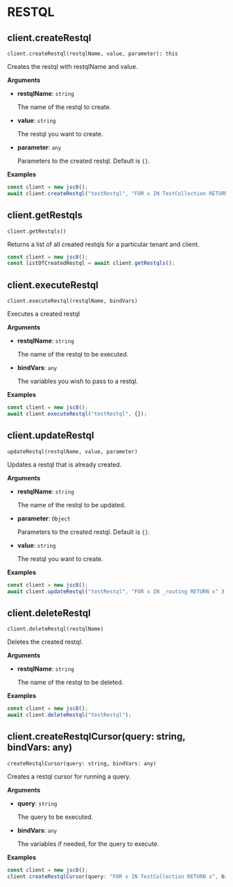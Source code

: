 # RESTQL

## client.createRestql

`client.createRestql(restqlName, value, parameter): this`

Creates the restql with restqlName and value.

**Arguments**

- **restqlName**: `string`

  The name of the restql to create.

- **value**: `string`

   The restql you want to create.

- **parameter**: `any`
   
   Parameters to the created restql. Default is `{}`.

**Examples**

```js
const client = new jsc8();
await client.createRestql("testRestql", "FOR x IN TestCollection RETURN x");
```

## client.getRestqls

`client.getRestqls()`

Returns a list of all created restqls for a particular tenant and client.

```js
const client = new jsc8();
const listOfCreatedRestql = await client.getRestqls();
```

## client.executeRestql

`client.executeRestql(restqlName, bindVars)`

Executes a created restql

**Arguments**

- **restqlName**: `string`

  The name of the restql to be executed.

- **bindVars**: `any`

  The variables you wish to pass to a restql.

**Examples**

```js
const client = new jsc8();
await client.executeRestql("testRestql", {});
```

## client.updateRestql

`updateRestql(restqlName, value, parameter) `

Updates a restql that is already created.

**Arguments**

- **restqlName**: `string`

  The name of the restql to be updated.

- **parameter**: `Object`

  Parameters to the created restql. Default is `{}`.

- **value**: `string`

  The restql you want to create.

**Examples**

```js
const client = new jsc8();
await client.updateRestql("testRestql", "FOR x IN _routing RETURN x" );
```

## client.deleteRestql

`client.deleteRestql(restqlName) `

Deletes the created restql.


**Arguments**

- **restqlName**: `string`

  The name of the restql to be deleted.

**Examples**

```js
const client = new jsc8();
await client.deleteRestql("testRestql");
```

## client.createRestqlCursor(query: string, bindVars: any)

`createRestqlCursor(query: string, bindVars: any)`

Creates a restql cursor for running a query.

**Arguments**

- **query**: `string`

  The query to be executed.

- **bindVars**: `any`

    The variables if needed, for the query to execute.

**Examples**

```js
const client = new jsc8();
client.createRestqlCursor(query: "FOR x IN TestCollection RETURN x", bindVars: {})
```
